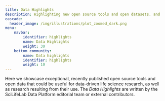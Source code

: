 ```yaml
---
title: Data Highlights
description: Highlighting new open source tools and open datasets, and research based on them.
cascade:
  header_image: /img/illustrations/plot_zoomed_dark.png
menu:
    navbar:
        identifier: highlights
        name: Data Highlights
        weight: 30
    bottom_community:
        name: Data highlights
        identifier: highlights
        weight: 10
---
```


Here we showcase exceptional, recently published open source tools and open data that could be useful for data-driven life science research, as well as research resulting from their use. The *Data Highlights* are written by the SciLifeLab Data Platform editorial team or external contributors.
